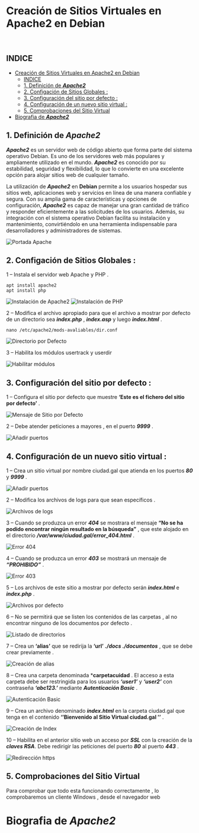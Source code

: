 # Creación de Sitios Virtuales en Apache2 en Debian
<br>

## INDICE 
- [Creación de Sitios Virtuales en Apache2 en Debian](#creación-de-sitios-virtuales-en-apache2-en-debian)
  - [INDICE](#indice)
  - [1. Definición de ***Apache2***](#1-definición-de-apache2)
  - [2. Configación de Sitios Globales :](#2-configación-de-sitios-globales-)
  - [3. Configuración del sitio por defecto :](#3-configuración-del-sitio-por-defecto-)
  - [4. Configuración de un nuevo sitio virtual :](#4-configuración-de-un-nuevo-sitio-virtual-)
  - [5. Comprobaciones del Sitio Virtual](#5-comprobaciones-del-sitio-virtual)
- [Biografia de ***Apache2***](#biografia-de-apache2)


## 1. Definición de ***Apache2***

***Apache2*** es un servidor web de código abierto que forma parte del sistema operativo Debian. Es uno de los servidores web más populares y ampliamente utilizado en el mundo. ***Apache2*** es conocido por su estabilidad, seguridad y flexibilidad, lo que lo convierte en una excelente opción para alojar sitios web de cualquier tamaño.

La utilización de ***Apache2*** en **Debian** permite a los usuarios hospedar sus sitios web, aplicaciones web y servicios en línea de una manera confiable y segura. Con su amplia gama de características y opciones de configuración, ***Apache2*** es capaz de manejar una gran cantidad de tráfico y responder eficientemente a las solicitudes de los usuarios. Además, su integración con el sistema operativo Debian facilita su instalación y mantenimiento, convirtiéndolo en una herramienta indispensable para desarrolladores y administradores de sistemas.

![Portada Apache](./img/portada_apache2.png)


## 2. Configación de Sitios Globales :

1 – Instala el servidor web Apache y PHP . <br>

~~~
apt install apache2
apt install php
~~~

![Instalación de Apache2](./img/1_exapache2.png)
![Instalación de PHP](./img/2_exapache2.png)

2 – Modifica el archivo apropiado para que el archivo a mostrar por defecto de un directorio sea ***index.php*** , ***index.asp*** y luego ***index.html*** . <br>

~~~
nano /etc/apache2/mods-avaliables/dir.conf
~~~

![Directorio por Defecto](./img/3_exapache2.png)

3 – Habilita los módulos usertrack y userdir <br>

![Habilitar módulos](./img/4_exapache2.png)

## 3. Configuración del sitio por defecto :

1 – Configura el sitio por defecto que muestre **‘Este es el fichero del sitio por defecto’** .<br>

![Mensaje de Sitio por Defecto](./img/5_exapache2.png)

2 – Debe atender peticiones a mayores , en el puerto ***9999*** . <br>

![Añadir puertos](./img/6_exapache2.png)

## 4. Configuración de un nuevo sitio virtual :

1 – Crea un sitio virtual por nombre ciudad.gal que atienda en los puertos ***80*** y ***9999*** .<br>

![Añadir puertos](./img/7_exapache2.png)

2 – Modifica los archivos de logs para que sean específicos . <br>

![Archivos de logs](./img/8_exapache2.png)

3 – Cuando se produzca un error ***404*** se mostrara el mensaje **“No se ha podido encontrar ningún resultado en la búsqueda”** , que este alojado en el directorio ***/var/www/ciudad.gal/error_404.html*** . <br>

![Error 404](./img/9_exapache2.png)

4 – Cuando se produzca un error ***403*** se mostrará un mensaje de ***“PROHIBIDO”*** . <br>

![Error 403](./img/10_exapache2.png)

5 – Los archivos de este sitio a mostrar por defecto serán ***index.html*** e ***index.php*** . <br>

![Archivos por defecto](./img/11_exapache2.png)

6 – No se permitirá que se listen los contenidos de las carpetas , al no encontrar ninguno de los documentos por defecto .

![Listado de directorios](./img/12_exapache2.png)

7 – Crea un **‘alias’** que se redirija la **‘url’** ***./docs  ./documentos*** , que se debe crear previamente . <br>

![Creación de alias](./img/13_exapache2.png)

8 – Crea una carpeta denominada ***carpetacuidad** . El acceso a esta carpeta debe ser restringida para los usuarios ***‘user1’*** y ***‘user2’*** con contraseña ***‘abc123.’*** mediante ***Autenticación Basic*** . <br>

![Autenticación Basic](./img/14_exapache2.png)

9 – Crea un archivo denominado ***index.html*** en la carpeta ciudad.gal que tenga en el contenido **‘’Bienvenido al Sitio Virtual ciudad.gal ’’** . <br>

![Creación de Index](./img/15_exapache2.png)

10 – Habilita en el anterior sitio web un acceso por ***SSL*** con la creación de la ***claves RSA***. Debe redirigir las peticiones del puerto ***80*** al puerto ***443*** . <br>

![Redirección https](./img/16_exapache2.png)

## 5. Comprobaciones del Sitio Virtual 

Para comprobar que todo esta funcionando correctamente , lo comprobaremos un cliente Windows , desde el navegador web 

# Biografia de ***Apache2***